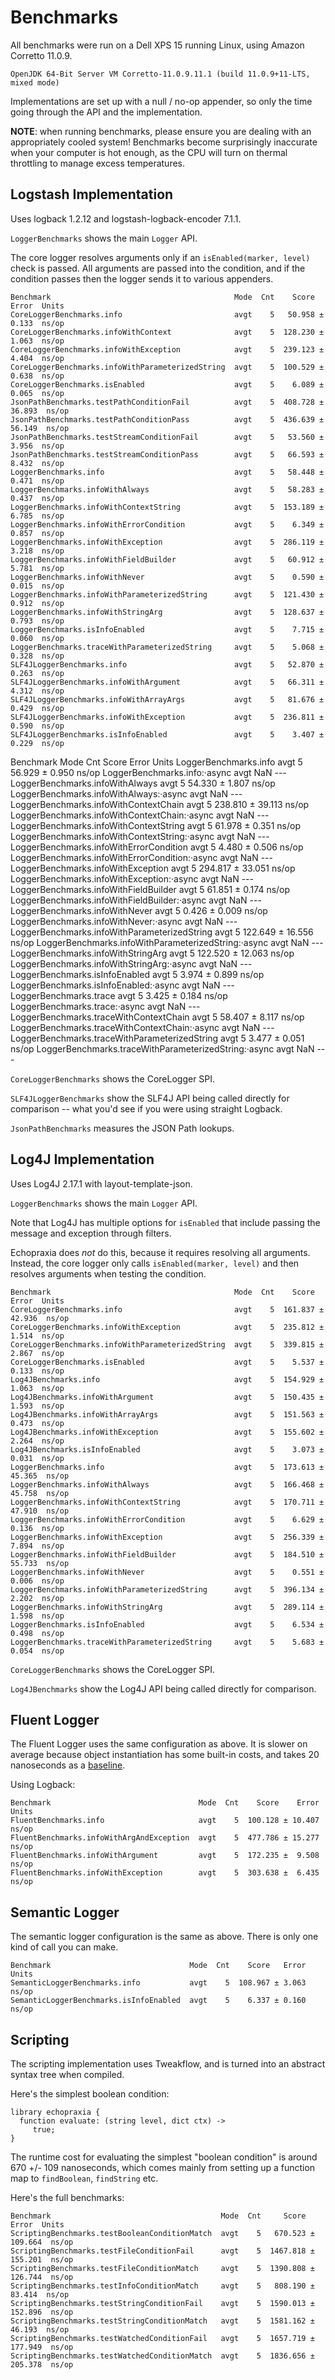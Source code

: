 # Benchmarks

All benchmarks were run on a Dell XPS 15 running Linux, using Amazon Corretto 11.0.9.

```
OpenJDK 64-Bit Server VM Corretto-11.0.9.11.1 (build 11.0.9+11-LTS, mixed mode)
```

Implementations are set up with a null / no-op appender, so only the time going through the API and the implementation. 

**NOTE**: when running benchmarks, please ensure you are dealing with an appropriately cooled system!  Benchmarks become surprisingly inaccurate when your computer is hot enough, as the CPU will turn on thermal throttling to manage excess temperatures.

## Logstash Implementation

Uses logback 1.2.12 and logstash-logback-encoder 7.1.1.

`LoggerBenchmarks` shows the main `Logger` API.  

The core logger resolves arguments only if an `isEnabled(marker, level)` check is passed.  All arguments are passed into the condition, and if the condition passes then the logger sends it to various appenders.

```
Benchmark                                         Mode  Cnt    Score    Error  Units
CoreLoggerBenchmarks.info                         avgt    5   50.958 ±  0.133  ns/op
CoreLoggerBenchmarks.infoWithContext              avgt    5  128.230 ±  1.063  ns/op
CoreLoggerBenchmarks.infoWithException            avgt    5  239.123 ±  4.404  ns/op
CoreLoggerBenchmarks.infoWithParameterizedString  avgt    5  100.529 ±  0.638  ns/op
CoreLoggerBenchmarks.isEnabled                    avgt    5    6.089 ±  0.065  ns/op
JsonPathBenchmarks.testPathConditionFail          avgt    5  408.728 ± 36.893  ns/op
JsonPathBenchmarks.testPathConditionPass          avgt    5  436.639 ± 56.149  ns/op
JsonPathBenchmarks.testStreamConditionFail        avgt    5   53.560 ±  3.956  ns/op
JsonPathBenchmarks.testStreamConditionPass        avgt    5   66.593 ±  8.432  ns/op
LoggerBenchmarks.info                             avgt    5   58.448 ±  0.471  ns/op
LoggerBenchmarks.infoWithAlways                   avgt    5   58.283 ±  0.437  ns/op
LoggerBenchmarks.infoWithContextString            avgt    5  153.189 ±  6.785  ns/op
LoggerBenchmarks.infoWithErrorCondition           avgt    5    6.349 ±  0.857  ns/op
LoggerBenchmarks.infoWithException                avgt    5  286.119 ±  3.218  ns/op
LoggerBenchmarks.infoWithFieldBuilder             avgt    5   60.912 ±  5.781  ns/op
LoggerBenchmarks.infoWithNever                    avgt    5    0.590 ±  0.015  ns/op
LoggerBenchmarks.infoWithParameterizedString      avgt    5  121.430 ±  0.912  ns/op
LoggerBenchmarks.infoWithStringArg                avgt    5  128.637 ±  0.793  ns/op
LoggerBenchmarks.isInfoEnabled                    avgt    5    7.715 ±  0.060  ns/op
LoggerBenchmarks.traceWithParameterizedString     avgt    5    5.068 ±  0.328  ns/op
SLF4JLoggerBenchmarks.info                        avgt    5   52.870 ±  0.263  ns/op
SLF4JLoggerBenchmarks.infoWithArgument            avgt    5   66.311 ±  4.312  ns/op
SLF4JLoggerBenchmarks.infoWithArrayArgs           avgt    5   81.676 ±  0.429  ns/op
SLF4JLoggerBenchmarks.infoWithException           avgt    5  236.811 ±  0.590  ns/op
SLF4JLoggerBenchmarks.isInfoEnabled               avgt    5    3.407 ±  0.229  ns/op
```

Benchmark                                             Mode  Cnt    Score    Error  Units
LoggerBenchmarks.info                                 avgt    5   56.929 ±  0.950  ns/op
LoggerBenchmarks.info:·async                          avgt           NaN             ---
LoggerBenchmarks.infoWithAlways                       avgt    5   54.330 ±  1.807  ns/op
LoggerBenchmarks.infoWithAlways:·async                avgt           NaN             ---
LoggerBenchmarks.infoWithContextChain                 avgt    5  238.810 ± 39.113  ns/op
LoggerBenchmarks.infoWithContextChain:·async          avgt           NaN             ---
LoggerBenchmarks.infoWithContextString                avgt    5   61.978 ±  0.351  ns/op
LoggerBenchmarks.infoWithContextString:·async         avgt           NaN             ---
LoggerBenchmarks.infoWithErrorCondition               avgt    5    4.480 ±  0.506  ns/op
LoggerBenchmarks.infoWithErrorCondition:·async        avgt           NaN             ---
LoggerBenchmarks.infoWithException                    avgt    5  294.817 ± 33.051  ns/op
LoggerBenchmarks.infoWithException:·async             avgt           NaN             ---
LoggerBenchmarks.infoWithFieldBuilder                 avgt    5   61.851 ±  0.174  ns/op
LoggerBenchmarks.infoWithFieldBuilder:·async          avgt           NaN             ---
LoggerBenchmarks.infoWithNever                        avgt    5    0.426 ±  0.009  ns/op
LoggerBenchmarks.infoWithNever:·async                 avgt           NaN             ---
LoggerBenchmarks.infoWithParameterizedString          avgt    5  122.649 ± 16.556  ns/op
LoggerBenchmarks.infoWithParameterizedString:·async   avgt           NaN             ---
LoggerBenchmarks.infoWithStringArg                    avgt    5  122.520 ± 12.063  ns/op
LoggerBenchmarks.infoWithStringArg:·async             avgt           NaN             ---
LoggerBenchmarks.isInfoEnabled                        avgt    5    3.974 ±  0.899  ns/op
LoggerBenchmarks.isInfoEnabled:·async                 avgt           NaN             ---
LoggerBenchmarks.trace                                avgt    5    3.425 ±  0.184  ns/op
LoggerBenchmarks.trace:·async                         avgt           NaN             ---
LoggerBenchmarks.traceWithContextChain                avgt    5   58.407 ±  8.117  ns/op
LoggerBenchmarks.traceWithContextChain:·async         avgt           NaN             ---
LoggerBenchmarks.traceWithParameterizedString         avgt    5    3.477 ±  0.051  ns/op
LoggerBenchmarks.traceWithParameterizedString:·async  avgt           NaN             ---



`CoreLoggerBenchmarks` shows the CoreLogger SPI.  

`SLF4JLoggerBenchmarks` show the SLF4J API being called directly for comparison -- what you'd see if you were using straight Logback.

`JsonPathBenchmarks` measures the JSON Path lookups.

## Log4J Implementation

Uses Log4J 2.17.1 with layout-template-json.

`LoggerBenchmarks` shows the main `Logger` API.

Note that Log4J has multiple options for `isEnabled` that include passing the message and exception through filters.

Echopraxia does *not* do this, because it requires resolving all arguments.  Instead, the core logger only calls `isEnabled(marker, level)` and then resolves arguments when testing the condition.

```
Benchmark                                         Mode  Cnt    Score    Error  Units
CoreLoggerBenchmarks.info                         avgt    5  161.837 ± 42.936  ns/op
CoreLoggerBenchmarks.infoWithException            avgt    5  235.812 ±  1.514  ns/op
CoreLoggerBenchmarks.infoWithParameterizedString  avgt    5  339.815 ±  2.867  ns/op
CoreLoggerBenchmarks.isEnabled                    avgt    5    5.537 ±  0.133  ns/op
Log4JBenchmarks.info                              avgt    5  154.929 ±  1.063  ns/op
Log4JBenchmarks.infoWithArgument                  avgt    5  150.435 ±  1.593  ns/op
Log4JBenchmarks.infoWithArrayArgs                 avgt    5  151.563 ±  0.473  ns/op
Log4JBenchmarks.infoWithException                 avgt    5  155.602 ±  2.264  ns/op
Log4JBenchmarks.isInfoEnabled                     avgt    5    3.073 ±  0.031  ns/op
LoggerBenchmarks.info                             avgt    5  173.613 ± 45.365  ns/op
LoggerBenchmarks.infoWithAlways                   avgt    5  166.468 ± 45.758  ns/op
LoggerBenchmarks.infoWithContextString            avgt    5  170.711 ± 47.910  ns/op
LoggerBenchmarks.infoWithErrorCondition           avgt    5    6.629 ±  0.136  ns/op
LoggerBenchmarks.infoWithException                avgt    5  256.339 ±  7.894  ns/op
LoggerBenchmarks.infoWithFieldBuilder             avgt    5  184.510 ± 55.733  ns/op
LoggerBenchmarks.infoWithNever                    avgt    5    0.551 ±  0.006  ns/op
LoggerBenchmarks.infoWithParameterizedString      avgt    5  396.134 ±  2.202  ns/op
LoggerBenchmarks.infoWithStringArg                avgt    5  289.114 ±  1.598  ns/op
LoggerBenchmarks.isInfoEnabled                    avgt    5    6.534 ±  0.498  ns/op
LoggerBenchmarks.traceWithParameterizedString     avgt    5    5.683 ±  0.054  ns/op
```

`CoreLoggerBenchmarks` shows the CoreLogger SPI.

`Log4JBenchmarks` show the Log4J API being called directly for comparison.

## Fluent Logger

The Fluent Logger uses the same configuration as above.  It is slower on average because object instantiation has some built-in costs, and takes 20 nanoseconds as a [baseline](https://shipilev.net/jvm/anatomy-quarks/6-new-object-stages/).

Using Logback:

```
Benchmark                                 Mode  Cnt    Score    Error  Units
FluentBenchmarks.info                     avgt    5  100.128 ± 10.407  ns/op
FluentBenchmarks.infoWithArgAndException  avgt    5  477.786 ± 15.277  ns/op
FluentBenchmarks.infoWithArgument         avgt    5  172.235 ±  9.508  ns/op
FluentBenchmarks.infoWithException        avgt    5  303.638 ±  6.435  ns/op
```

## Semantic Logger

The semantic logger configuration is the same as above.  There is only one kind of call you can make.

```
Benchmark                               Mode  Cnt    Score   Error  Units
SemanticLoggerBenchmarks.info           avgt    5  108.967 ± 3.063  ns/op
SemanticLoggerBenchmarks.isInfoEnabled  avgt    5    6.337 ± 0.160  ns/op
```

## Scripting

The scripting implementation uses Tweakflow, and is turned into an abstract syntax tree when compiled.  

Here's the simplest boolean condition:

```
library echopraxia {
  function evaluate: (string level, dict ctx) ->
     true;
}
```

The runtime cost for evaluating the simplest "boolean condition" is around 670 +/- 109 nanoseconds, which comes mainly from setting up a function map to `findBoolean`, `findString` etc.

Here's the full benchmarks:

```
Benchmark                                      Mode  Cnt     Score     Error  Units
ScriptingBenchmarks.testBooleanConditionMatch  avgt    5   670.523 ± 109.664  ns/op
ScriptingBenchmarks.testFileConditionFail      avgt    5  1467.818 ± 155.201  ns/op
ScriptingBenchmarks.testFileConditionMatch     avgt    5  1390.808 ± 126.744  ns/op
ScriptingBenchmarks.testInfoConditionMatch     avgt    5   808.190 ±  83.414  ns/op
ScriptingBenchmarks.testStringConditionFail    avgt    5  1590.013 ± 152.896  ns/op
ScriptingBenchmarks.testStringConditionMatch   avgt    5  1581.162 ±  46.193  ns/op
ScriptingBenchmarks.testWatchedConditionFail   avgt    5  1657.719 ± 177.949  ns/op
ScriptingBenchmarks.testWatchedConditionMatch  avgt    5  1836.656 ± 205.378  ns/op
```
